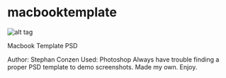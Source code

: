 macbooktemplate
===============

![alt tag](https://raw.github.com/sconzen/macbooktemplate/master/demo.jpg)

Macbook Template PSD

Author: Stephan Conzen
Used: Photoshop
Always have trouble finding a proper PSD template to demo screenshots. Made my own.
Enjoy.
